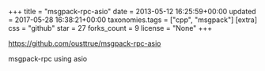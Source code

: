 +++
title = "msgpack-rpc-asio"
date = 2013-05-12 16:25:59+00:00
updated = 2017-05-28 16:38:21+00:00
taxonomies.tags = ["cpp", "msgpack"]
[extra]
css = "github"
star = 27
forks_count = 9
license = "None"
+++

<https://github.com/ousttrue/msgpack-rpc-asio>

msgpack-rpc using asio
